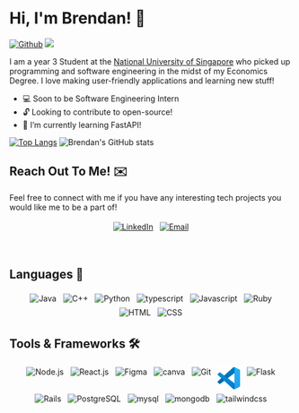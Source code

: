 # Hi, I'm Brendan! 👋

[![Github](https://img.shields.io/github/followers/BrendanCheong?label=Follow&style=social)](https://github.com/BrendanCheong)
![](https://visitor-badge.laobi.icu/badge?page_id=BrendanCheong.BrendanCheong) 

I am a year 3 Student at the [National University of Singapore](https://fass.nus.edu.sg/ecs/) who picked up programming and software engineering in the midst of my Economics Degree. I love making user-friendly applications and learning new stuff!
* 💻 Soon to be Software Engineering Intern
* 🔓 Looking to contribute to open-source!
* 🌱 I’m currently learning FastAPI!


[![Top Langs](https://github-readme-stats.vercel.app/api/top-langs/?username=BrendanCheong&layout=compact&theme=nightowl&count_private=true&langs_count=10&hide=jupyter%20notebook,Tex,Vim%20script,ActionScript,DockerFile,HTML,CSS,VBScript,Shell)](https://github.com/anuraghazra/github-readme-stats)   ![Brendan's GitHub stats](https://github-readme-stats.vercel.app/api?username=BrendanCheong&layout=compact&show_icons=true&theme=aura)




## Reach Out To Me! ✉️

Feel free to connect with me if you have any interesting tech projects you would like me to be a part of!

<p align="center">
  <a href="https://linkedin.com/in/brendan-cheong-ern-jie/" target="_blank"> <img src="https://content.linkedin.com/content/dam/me/brand/en-us/brand-home/logos/In-Blue-Logo.png.original.png" title="LinkedIn" alt="LinkedIn" height="40" style="vertical-align:top; margin:4px"></a>
  <a href="mailto:brendancej1@gmail.com" target="_blank"> <img src="https://www.pikpng.com/pngl/b/194-1942846_mail-circle-icon-png-clipart.png" title="Email" alt="Email" height="40" style="vertical-align:top; margin:4px"></a>
 
</p>

<br/>

## Languages 🧰

<p align="center">
  <img src="https://www.shareicon.net/data/512x512/2016/09/23/833700_windows_512x512.png" alt="Java" title="Java" height="40" style="vertical-align:top; margin:4px">
  <img src="https://upload.wikimedia.org/wikipedia/commons/thumb/1/18/ISO_C%2B%2B_Logo.svg/1822px-ISO_C%2B%2B_Logo.svg.png" alt="C++" title="C++" height="40" style="vertical-align:top; margin:4px">
    <img src="https://cdn.jsdelivr.net/gh/devicons/devicon/icons/python/python-original.svg" alt="Python" title="Python" height="40" style="vertical-align:top; margin:4px">
  <img alt="typescript" height="40" src="https://cdn.jsdelivr.net/gh/devicons/devicon/icons/typescript/typescript-plain.svg" style="vertical-align:top; margin:4px" />
  <img src="https://logosvector.net/wp-content/uploads/2015/07/JavaScript_logo.png" alt="Javascript" title="Javascript" height="40" style="vertical-align:top; margin:4px">
  <img src="https://cdn.jsdelivr.net/gh/devicons/devicon/icons/ruby/ruby-original.svg" alt="Ruby" title="Ruby" height="40" style="vertical-align:top; margin:4px"> 
  <img src="https://cdn.worldvectorlogo.com/logos/html-1.svg" alt="HTML" title="HTML" height="40" style="vertical-align:top; margin:4px"> 
  <img src="https://logodix.com/logo/1111652.png" alt="CSS" title="CSS" height="40" style="vertical-align:top; margin:4px"> 

</p>

## Tools & Frameworks 🛠️

<p align="center">
  <img src="https://seeklogo.com/images/N/nodejs-logo-FBE122E377-seeklogo.com.png" alt="Node.js" title="Node.js" height="40" style="vertical-align:top; margin:4px">
  <img src="https://cdn.worldvectorlogo.com/logos/react-2.svg" alt="React.js" title="React.js" height="40" style="vertical-align:top; margin:4px">
  <img src="https://cdn.shopify.com/s/files/1/0284/7024/7555/products/figma2x_1048x.png?v=1591893627" alt="Figma" title="Figma" height="40" style="vertical-align:top; margin:4px">
  <img alt="canva" title="canva" height="40" src="https://cdn.jsdelivr.net/gh/devicons/devicon/icons/canva/canva-original.svg" style="vertical-align:top; margin:4px"/>
  <img src="https://git-scm.com/images/logos/downloads/Git-Icon-1788C.png" alt="Git" title="Git" height="40" style="vertical-align:top; margin:4px">
  <img src="https://raw.githubusercontent.com/github/explore/80688e429a7d4ef2fca1e82350fe8e3517d3494d/topics/visual-studio-code/visual-studio-code.png" alt="VS Code" title="VS Code" height="40" style="vertical-align:top; margin:4px">
  <img src="https://cdn.jsdelivr.net/gh/devicons/devicon/icons/flask/flask-original.svg" alt="Flask" title="Flask" height="40" style="vertical-align:top; margin:4px">
  <img src="https://cdn.jsdelivr.net/gh/devicons/devicon/icons/rails/rails-plain-wordmark.svg" alt="Rails" title="Rails" height="40" style="vertical-align:top; margin:4px">
<img src="https://upload.wikimedia.org/wikipedia/commons/thumb/2/29/Postgresql_elephant.svg/1200px-Postgresql_elephant.svg.png" alt="PostgreSQL" title="PostgreSQL" height="40" style="vertical-align:top; margin:4px"> 
<img height="40" src="https://cdn.jsdelivr.net/gh/devicons/devicon/icons/mysql/mysql-plain.svg" alt="mysql" title="mysql" style="vertical-align:top; margin:4px" />

<img src="https://cdn.jsdelivr.net/gh/devicons/devicon/icons/mongodb/mongodb-original.svg" height="40" alt="mongodb" title="mongodb" style="vertical-align:top; margin:4px" />
<img src="https://cdn.jsdelivr.net/gh/devicons/devicon/icons/tailwindcss/tailwindcss-plain.svg" alt="tailwindcss" title="tailwindcss" height="40" style="vertical-align:top; margin:4px"/>

</p>
